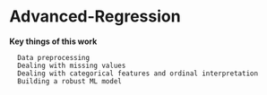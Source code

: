 # Advanced-Regression

**Key things of this work**

      Data preprocessing
      Dealing with missing values
      Dealing with categorical features and ordinal interpretation
      Building a robust ML model

